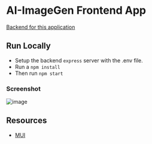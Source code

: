 # AI-ImageGen Frontend App


[Backend for this application](https://github.com/Madhawa97/ai-image-gen-backend)

## Run Locally
- Setup the backend `express` server with the .env file.
- Run a `npm install`
- Then run `npm start`

### Screenshot

![image](https://user-images.githubusercontent.com/70215958/200186277-286bad9f-7a34-4e19-a97c-562055963f85.png)

## Resources

- [MUI](https://mui.com/material-ui/react-button/)
